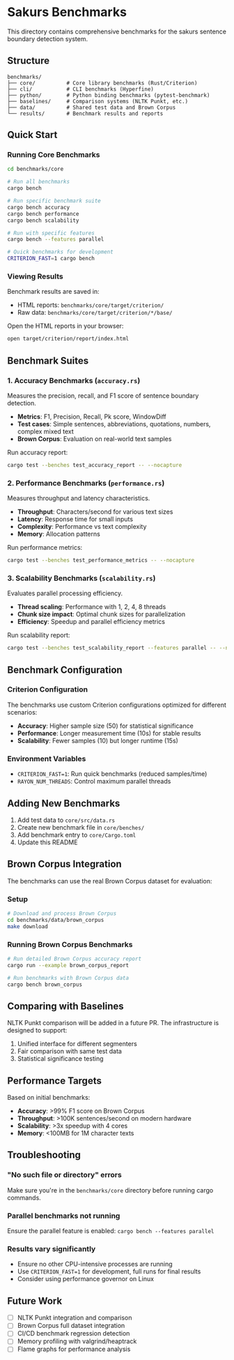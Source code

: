# Sakurs Benchmarks

This directory contains comprehensive benchmarks for the sakurs sentence boundary detection system.

## Structure

```
benchmarks/
├── core/          # Core library benchmarks (Rust/Criterion)
├── cli/           # CLI benchmarks (Hyperfine)
├── python/        # Python binding benchmarks (pytest-benchmark)
├── baselines/     # Comparison systems (NLTK Punkt, etc.)
├── data/          # Shared test data and Brown Corpus
└── results/       # Benchmark results and reports
```

## Quick Start

### Running Core Benchmarks

```bash
cd benchmarks/core

# Run all benchmarks
cargo bench

# Run specific benchmark suite
cargo bench accuracy
cargo bench performance
cargo bench scalability

# Run with specific features
cargo bench --features parallel

# Quick benchmarks for development
CRITERION_FAST=1 cargo bench
```

### Viewing Results

Benchmark results are saved in:
- HTML reports: `benchmarks/core/target/criterion/`
- Raw data: `benchmarks/core/target/criterion/*/base/`

Open the HTML reports in your browser:
```bash
open target/criterion/report/index.html
```

## Benchmark Suites

### 1. Accuracy Benchmarks (`accuracy.rs`)

Measures the precision, recall, and F1 score of sentence boundary detection.

- **Metrics**: F1, Precision, Recall, Pk score, WindowDiff
- **Test cases**: Simple sentences, abbreviations, quotations, numbers, complex mixed text
- **Brown Corpus**: Evaluation on real-world text samples

Run accuracy report:
```bash
cargo test --benches test_accuracy_report -- --nocapture
```

### 2. Performance Benchmarks (`performance.rs`)

Measures throughput and latency characteristics.

- **Throughput**: Characters/second for various text sizes
- **Latency**: Response time for small inputs
- **Complexity**: Performance vs text complexity
- **Memory**: Allocation patterns

Run performance metrics:
```bash
cargo test --benches test_performance_metrics -- --nocapture
```

### 3. Scalability Benchmarks (`scalability.rs`)

Evaluates parallel processing efficiency.

- **Thread scaling**: Performance with 1, 2, 4, 8 threads
- **Chunk size impact**: Optimal chunk sizes for parallelization
- **Efficiency**: Speedup and parallel efficiency metrics

Run scalability report:
```bash
cargo test --benches test_scalability_report --features parallel -- --nocapture
```

## Benchmark Configuration

### Criterion Configuration

The benchmarks use custom Criterion configurations optimized for different scenarios:

- **Accuracy**: Higher sample size (50) for statistical significance
- **Performance**: Longer measurement time (10s) for stable results
- **Scalability**: Fewer samples (10) but longer runtime (15s)

### Environment Variables

- `CRITERION_FAST=1`: Run quick benchmarks (reduced samples/time)
- `RAYON_NUM_THREADS`: Control maximum parallel threads

## Adding New Benchmarks

1. Add test data to `core/src/data.rs`
2. Create new benchmark file in `core/benches/`
3. Add benchmark entry to `core/Cargo.toml`
4. Update this README

## Brown Corpus Integration

The benchmarks can use the real Brown Corpus dataset for evaluation:

### Setup
```bash
# Download and process Brown Corpus
cd benchmarks/data/brown_corpus
make download
```

### Running Brown Corpus Benchmarks
```bash
# Run detailed Brown Corpus accuracy report
cargo run --example brown_corpus_report

# Run benchmarks with Brown Corpus data
cargo bench brown_corpus
```

## Comparing with Baselines

NLTK Punkt comparison will be added in a future PR. The infrastructure is designed to support:

1. Unified interface for different segmenters
2. Fair comparison with same test data
3. Statistical significance testing

## Performance Targets

Based on initial benchmarks:

- **Accuracy**: >99% F1 score on Brown Corpus
- **Throughput**: >100K sentences/second on modern hardware
- **Scalability**: >3x speedup with 4 cores
- **Memory**: <100MB for 1M character texts

## Troubleshooting

### "No such file or directory" errors
Make sure you're in the `benchmarks/core` directory before running cargo commands.

### Parallel benchmarks not running
Ensure the parallel feature is enabled: `cargo bench --features parallel`

### Results vary significantly
- Ensure no other CPU-intensive processes are running
- Use `CRITERION_FAST=1` for development, full runs for final results
- Consider using performance governor on Linux

## Future Work

- [ ] NLTK Punkt integration and comparison
- [ ] Brown Corpus full dataset integration  
- [ ] CI/CD benchmark regression detection
- [ ] Memory profiling with valgrind/heaptrack
- [ ] Flame graphs for performance analysis
